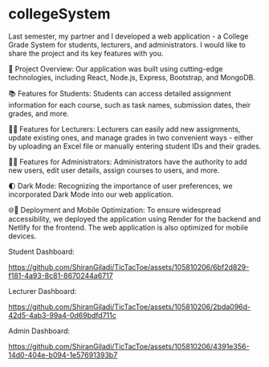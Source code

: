 # collegeSystem

Last semester, my partner and I developed a web application - a College Grade System for students, lecturers, and administrators. I would like to share the project and its key features with you.

🚀 Project Overview:
Our application was built using cutting-edge technologies, including React, Node.js, Express, Bootstrap, and MongoDB.

📚 Features for Students:
Students can access detailed assignment information for each course, such as task names, submission dates, their grades, and more.

👨‍🏫 Features for Lecturers:
Lecturers can easily add new assignments, update existing ones, and manage grades in two convenient ways - either by uploading an Excel file or manually entering student IDs and their grades.

👨‍💼 Features for Administrators:
Administrators have the authority to add new users, edit user details, assign courses to users, and more.

🌓 Dark Mode:
Recognizing the importance of user preferences, we incorporated Dark Mode into our web application.

🌐📱 Deployment and Mobile Optimization:
To ensure widespread accessibility, we deployed the application using Render for the backend and Netlify for the frontend. The web application is also optimized for mobile devices.



Student Dashboard:

https://github.com/ShiranGiladi/TicTacToe/assets/105810206/6bf2d829-f181-4a93-8c81-8670244a6717


Lecturer Dashboard:

https://github.com/ShiranGiladi/TicTacToe/assets/105810206/2bda096d-42d5-4ab3-99a4-0d69bdfd711c


Admin Dashboard:

https://github.com/ShiranGiladi/TicTacToe/assets/105810206/4391e356-14d0-404e-b094-1e57691393b7
